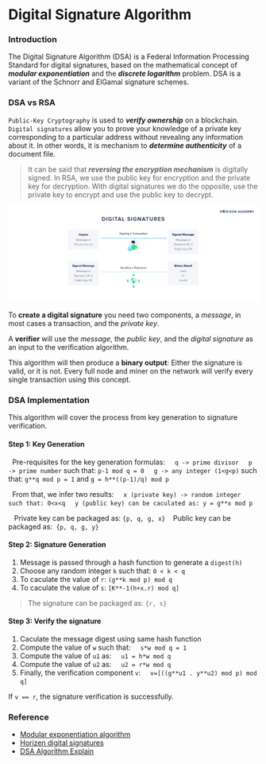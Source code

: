 # Digital Signature Algorithm

### Introduction

The Digital Signature Algorithm (DSA) is a Federal Information Processing Standard for digital signatures, based on the mathematical concept of ***modular exponentiation*** and the ***discrete logarithm*** problem.
DSA is a variant of the Schnorr and ElGamal signature schemes.

### DSA vs RSA

`Public-Key Cryptography` is used to ***verify ownership*** on a blockchain.
`Digital signatures` allow you to prove your knowledge of a private key corresponding to a particular address without revealing any information about it. In other words, it is mechanism to ***determine authenticity*** of a document file.

> It can be said that ***reversing the encryption mechanism*** is digitally signed. In RSA, we use the public key for encryption and the private key for decryption. With digital signatures we do the opposite, use the private key to encrypt and use the public key to decrypt.

<img src="/assets/images/math_and_algorithm/dsa_1.jpg" alt="Digital signature" />

To **create a digital signature** you need two components, a *message*, in most cases a transaction, and the *private key*.

A **verifier** will use the *message*, the *public key*, and the *digital signature* as an input to the verification algorithm.

This algorithm will then produce a **binary output**: Either the signature is valid, or it is not. Every full node and miner on the network will verify every single transaction using this concept.

### DSA Implementation

This algorithm will cover the process from key generation to signature verification.

#### Step 1: Key Generation

&nbsp; Pre-requisites for the key generation formulas:
&nbsp; &nbsp; `q -> prime divisor`
&nbsp; &nbsp; `p -> prime number` such that: `p-1 mod q = 0`
&nbsp; &nbsp; `g -> any integer (1<g<p)` such that: `g**q mod p = 1` and `g = h**((p-1)/q) mod p`

&nbsp; From that, we infer two results:
&nbsp;&nbsp;&nbsp; `x (private key) -> random integer such that: 0<x<q`
&nbsp;&nbsp;&nbsp; `y (public key) can be caculated as: y = g**x mod p`

&nbsp;&nbsp; Private key can be packaged as: `{p, q, g, x}`
&nbsp;&nbsp; Public key can be packaged as:&nbsp; `{p, q, g, y}`

#### Step 2: Signature Generation

1. Message is passed through a hash function to generate a `digest(h)`
2. Choose any random integer `k` such that: `0 < k < q`
3. To caculate the value of `r`:
    `(g**k mod p) mod q`
4. To caculate the value of `s`:
`[K**-1(h+x.r) mod q]`

> The signature can be packaged as: `{r, s}`

#### Step 3: Verify the signature

1. Caculate the message digest using same hash function
2. Compute the value of `w` such that:
&nbsp;&nbsp;&nbsp; `s*w mod q = 1`
3. Compute the value of `u1` as:
&nbsp;&nbsp;&nbsp; `u1 = h*w mod q`
4. Compute the value of `u2` as:
&nbsp;&nbsp;&nbsp; `u2 = r*w mod q`
5. Finally, the verification component `v`:
&nbsp;&nbsp;&nbsp; `v=[((g**u1 . y**u2) mod p) mod q]`

If `v == r`, the signature verification is successfully.
### Reference

- [Modular exponentiation algorithm](https://vnoi.info/wiki/translate/he/Number-Theory-3.md)
- [Horizen digital signatures](https://academy.horizen.io/technology/expert/digital-signatures/)
- [DSA Algorithm Explain](https://www.youtube.com/watch?v=ANsg4wIQFn4)
